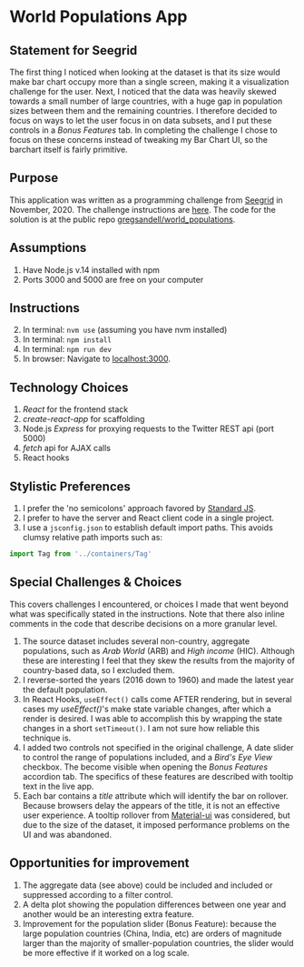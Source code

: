 # World Populations App

## Statement for Seegrid
The first thing I noticed when looking at the dataset is that its size would make bar chart occupy more than a single screen, making it a visualization challenge for the user.  Next, I noticed that the data was heavily skewed towards a small number of large countries, with a huge gap in population sizes between them and the remaining countries.  I therefore decided to focus on ways to let the user focus in on data subsets, and I put these controls in a *Bonus Features* tab.  In completing the challenge I chose to focus on these concerns instead of tweaking my Bar Chart UI, so the barchart itself is fairly primitive.

## Purpose
This application was written as a programming challenge from [Seegrid](https://seegrid.com/) in November, 2020. The challenge instructions are [here](https://github.com/gregsandell/world_populations/blob/dev/doc/Problem_Statement_Country_population_chart.pdf).  The code for the solution is at the public repo [gregsandell/world_populations](https://github.com/gregsandell/world_populations).

## Assumptions
1. Have Node.js v.14 installed with npm
2. Ports 3000 and 5000 are free on your computer

## Instructions
2. In terminal:  `nvm use` (assuming you have nvm installed)
3. In terminal:  `npm install`
4. In terminal:  `npm run dev`
5. In browser: Navigate to [localhost:3000](http://localhost:3000).


## Technology Choices
1. *React* for the frontend stack
1. *create-react-app* for scaffolding
2. Node.js *Express* for proxying requests to the Twitter REST api (port 5000)
3. *fetch* api for AJAX calls
4. React hooks

## Stylistic Preferences
1. I prefer the 'no semicolons' approach favored by [Standard JS](https://standardjs.com).
2. I prefer to have the server and React client code in a single project.
3.  I use a `jsconfig.json` to establish default import paths.  This avoids clumsy relative path imports such as:

```javascript
import Tag from '../containers/Tag'
```

## Special Challenges & Choices
This covers challenges I encountered, or choices I made that went beyond what was specifically stated in the instructions.  Note that there also inline comments in the code that describe decisions on a more granular level.

1. The source dataset includes several non-country, aggregate populations, such as *Arab World* (ARB) and *High income* (HIC).  Although these are interesting I feel that they skew the results from the majority of country-based data, so I excluded them.
2. I reverse-sorted the years (2016 down to 1960) and made the latest year the default population.
3. In React Hooks, `useEffect()` calls come AFTER rendering, but in several cases my *useEffect()*'s make state variable changes, after which a render is desired.  I was able to accomplish this by wrapping the state changes in a short `setTimeout()`. I am not sure how reliable this technique is. 
4. I added two controls not specified in the original challenge, A date slider to control the range of populations included, and a *Bird's Eye View* checkbox.  The become visible when opening the *Bonus Features* accordion tab.  The specifics of these features are described with tooltip text in the live app.
5. Each bar contains a *title* attribute which will identify the bar on rollover.  Because browsers delay the appears of the title, it is not an effective user experience.  A tooltip rollover from [Material-ui](https://material-ui.com/components/tooltips/) was considered, but due to the size of the dataset, it imposed performance problems on the UI and was abandoned.

## Opportunities for improvement
1. The aggregate data (see above) could be included and included or suppressed according to a filter control. 
2. A delta plot showing the population differences between one year and another would be an interesting extra feature.
3. Improvement for the population slider (Bonus Feature):  because the large population countries (China, India, etc) are orders of magnitude larger than the majority of smaller-population countries, the slider would be more effective if it worked on a log scale.
